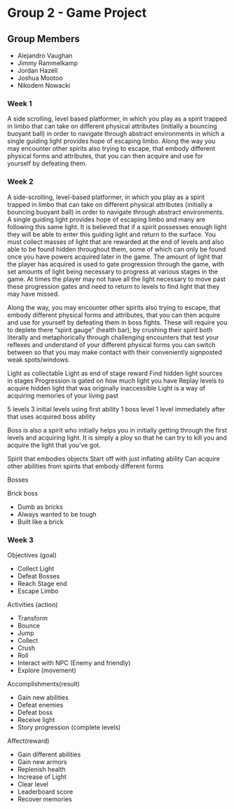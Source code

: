 # Group 2 - Game Project

## Group Members
- Alejandro Vaughan
- Jimmy Rammelkamp
- Jordan Hazell
- Joshua Mootoo
- Nikodem Nowacki

### Week 1
A side scrolling, level based platformer, in which you play as a spirit trapped in limbo that can take on different physical attributes (initially a bouncing buoyant ball) in order to navigate through abstract environments in which a single guiding light provides hope of escaping limbo. Along the way you may encounter other spirits also trying to escape, that embody different physical forms and attributes, that you can then acquire and use for yourself by defeating them. 

### Week 2
A side-scrolling, level-based platformer, in which you play as a spirit trapped in limbo that can take on different physical attributes (initially a bouncing buoyant ball) in order to navigate through abstract environments. A single guiding light provides hope of escaping limbo and many are following this same light. It is believed that if a spirit possesses enough light they will be able to enter this guiding light and return to the surface. You must collect masses of light that are rewarded at the end of levels and also able to be found hidden throughout them, some of which can only be found once you have powers acquired later in the game. The amount of light that the player has acquired is used to gate progression through the game, with set amounts of light being necessary to progress at various stages in the game. At times the player may not have all the light necessary to move past these progression gates and need to return to levels to find light that they may have missed. 

 Along the way, you may encounter other spirits also trying to escape, that embody different physical forms and attributes, that you can then acquire and use for yourself by defeating them in boss fights. These will require you to deplete there “spirit gauge” (health bar), by crushing their spirit both literally and metaphorically through challenging encounters that test your reflexes and understand of your different physical forms you can switch between so that you may make contact with their conveniently signposted weak spots/windows.


Light as collectable
	Light as end of stage reward
	Find hidden light sources in stages
	Progression is gated on how much light you have
	Replay levels to acquire hidden light that was originally inaccessible 
	Light is a way of acquiring memories of your living past

5 levels
3 initial levels using first ability
1 boss level
1 level immediately after that uses acquired boss ability


Boss is also a spirit who initially helps you in initially getting through the first levels and acquiring light. It is simply a ploy so that he can try to kill you and acquire the light that you’ve got.



Spirit that embodies objects
Start off with just inflating ability
Can acquire other abilities from spirits that embody different forms



Bosses

Brick boss
- Dumb as bricks
- Always wanted to be tough
- Built like a brick

### Week 3

Objectives (goal) 
- Collect Light
- Defeat Bosses
- Reach Stage end 
- Escape Limbo

Activities (action)
- Transform
- Bounce
- Jump
- Collect
- Crush
- Roll
- Interact with NPC (Enemy and friendly)
- Explore (movement)

Accomplishments(result)
- Gain new abilities 
- Defeat enemies
- Defeat boss
- Receive light
- Story progression (complete levels)



Affect(reward)
- Gain different abilities
- Gain new armors
- Replenish health
- Increase of Light
- Clear level
- Leaderboard score
- Recover memories

